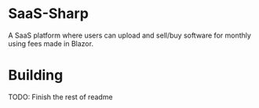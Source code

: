 # SaaS-Sharp

A SaaS platform where users can upload and sell/buy software for monthly using fees made in Blazor.

# Building

TODO: Finish the rest of readme
